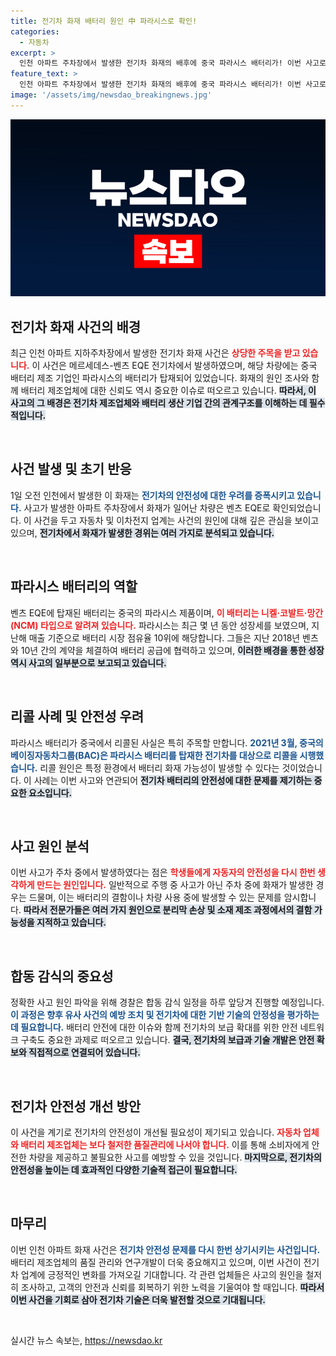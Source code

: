 ```yaml
---
title: 전기차 화재 배터리 원인 中 파라시스로 확인!
categories:
  - 자동차
excerpt: >
  인천 아파트 주차장에서 발생한 전기차 화재의 배후에 중국 파라시스 배터리가! 이번 사고로 전기차 업계는 큰 경각심을 갖게 됐다. 화재 원인 조사에 따른 긴급 감식으로 진실이 드러날까? 클릭해서 확인해보세요!
feature_text: >
  인천 아파트 주차장에서 발생한 전기차 화재의 배후에 중국 파라시스 배터리가! 이번 사고로 전기차 업계는 큰 경각심을 갖게 됐다. 화재 원인 조사에 따른 긴급 감식으로 진실이 드러날까? 클릭해서 확인해보세요!
image: '/assets/img/newsdao_breakingnews.jpg'
---
```


<p><img src="/assets/img/newsdao_breakingnews.jpg" alt="ranknews 속보" /></p>

<h2 data-ke-size="size26">전기차 화재 사건의 배경</h2>

<p data-ke-size="size16">최근 인천 아파트 지하주차장에서 발생한 전기차 화재 사건은 <b><span style="color: #ee2323;">상당한 주목을 받고 있습니다.</span></b> 이 사건은 메르세데스-벤츠 EQE 전기차에서 발생하였으며, 해당 차량에는 중국 배터리 제조 기업인 파라시스의 배터리가 탑재되어 있었습니다. 화재의 원인 조사와 함께 배터리 제조업체에 대한 신뢰도 역시 중요한 이슈로 떠오르고 있습니다. <b><span style="background-color: #21538527;">따라서, 이 사고의 그 배경은 전기차 제조업체와 배터리 생산 기업 간의 관계구조를 이해하는 데 필수적입니다.</span></b></p>

<p data-ke-size="size16">&nbsp;</p>

<h2 data-ke-size="size26">사건 발생 및 초기 반응</h2>

<p data-ke-size="size16">1일 오전 인천에서 발생한 이 화재는 <b><span style="color: #1a5490;">전기차의 안전성에 대한 우려를 증폭시키고 있습니다.</span></b> 사고가 발생한 아파트 주차장에서 화재가 일어난 차량은 벤츠 EQE로 확인되었습니다. 이 사건을 두고 자동차 및 이차전지 업계는 사건의 원인에 대해 깊은 관심을 보이고 있으며, <b><span style="background-color: #21538527;">전기차에서 화재가 발생한 경위는 여러 가지로 분석되고 있습니다.</span></b></p>

<p data-ke-size="size16">&nbsp;</p>

<h2 data-ke-size="size26">파라시스 배터리의 역할</h2>

<p data-ke-size="size16">벤츠 EQE에 탑재된 배터리는 중국의 파라시스 제품이며, <b><span style="color: #ee2323;">이 배터리는 니켈·코발트·망간(NCM) 타입으로 알려져 있습니다.</span></b> 파라시스는 최근 몇 년 동안 성장세를 보였으며, 지난해 매출 기준으로 배터리 시장 점유율 10위에 해당합니다. 그들은 지난 2018년 벤츠와 10년 간의 계약을 체결하여 배터리 공급에 협력하고 있으며, <b><span style="background-color: #21538527;">이러한 배경을 통한 성장 역시 사고의 일부분으로 보고되고 있습니다.</span></b></p>

<p data-ke-size="size16">&nbsp;</p>

<h2 data-ke-size="size26">리콜 사례 및 안전성 우려</h2>

<p data-ke-size="size16">파라시스 배터리가 중국에서 리콜된 사실은 특히 주목할 만합니다. <b><span style="color: #1a5490;">2021년 3월, 중국의 베이징자동차그룹(BAC)은 파라시스 배터리를 탑재한 전기차를 대상으로 리콜을 시행했습니다.</span></b> 리콜 원인은 특정 환경에서 배터리 화재 가능성이 발생할 수 있다는 것이었습니다. 이 사례는 이번 사고와 연관되어 <b><span style="background-color: #21538527;">전기차 배터리의 안전성에 대한 문제를 제기하는 중요한 요소입니다.</span></b></p>

<p data-ke-size="size16">&nbsp;</p>

<h2 data-ke-size="size26">사고 원인 분석</h2>

<p data-ke-size="size16">이번 사고가 주차 중에서 발생하였다는 점은 <b><span style="color: #ee2323;">학생들에게 자동자의 안전성을 다시 한번 생각하게 만드는 원인입니다.</span></b> 일반적으로 주행 중 사고가 아닌 주차 중에 화재가 발생한 경우는 드물며, 이는 배터리의 결함이나 차량 사용 중에 발생할 수 있는 문제를 암시합니다. <b><span style="background-color: #21538527;">따라서 전문가들은 여러 가지 원인으로 분리막 손상 및 소재 제조 과정에서의 결함 가능성을 지적하고 있습니다.</span></b></p>

<p data-ke-size="size16">&nbsp;</p> 

<h2 data-ke-size="size26">합동 감식의 중요성</h2>

<p data-ke-size="size16">정확한 사고 원인 파악을 위해 경찰은 합동 감식 일정을 하루 앞당겨 진행할 예정입니다. <b><span style="color: #1a5490;">이 과정은 향후 유사 사건의 예방 조치 및 전기차에 대한 기반 기술의 안정성을 평가하는 데 필요합니다.</span></b> 배터리 안전에 대한 이슈와 함께 전기차의 보급 확대를 위한 안전 네트워크 구축도 중요한 과제로 떠오르고 있습니다. <b><span style="background-color: #21538527;">결국, 전기차의 보급과 기술 개발은 안전 확보와 직접적으로 연결되어 있습니다.</span></b></p>

<p data-ke-size="size16">&nbsp;</p> 

<h2 data-ke-size="size26">전기차 안전성 개선 방안</h2>

<p data-ke-size="size16">이 사건을 계기로 전기차의 안전성이 개선될 필요성이 제기되고 있습니다. <b><span style="color: #ee2323;">자동차 업체와 배터리 제조업체는 보다 철저한 품질관리에 나서야 합니다.</span></b> 이를 통해 소비자에게 안전한 차량을 제공하고 불필요한 사고를 예방할 수 있을 것입니다. <b><span style="background-color: #21538527;">마지막으로, 전기차의 안전성을 높이는 데 효과적인 다양한 기술적 접근이 필요합니다.</span></b></p>

<p data-ke-size="size16">&nbsp;</p>

<h2 data-ke-size="size26">마무리</h2>

<p data-ke-size="size16">이번 인천 아파트 화재 사건은 <b><span style="color: #1a5490;">전기차 안전성 문제를 다시 한번 상기시키는 사건입니다.</span></b> 배터리 제조업체의 품질 관리와 연구개발이 더욱 중요해지고 있으며, 이번 사건이 전기차 업계에 긍정적인 변화를 가져오길 기대합니다. 각 관련 업체들은 사고의 원인을 철저히 조사하고, 고객의 안전과 신뢰를 회복하기 위한 노력을 기울여야 할 때입니다. <b><span style="background-color: #21538527;">따라서 이번 사건을 기회로 삼아 전기차 기술은 더욱 발전할 것으로 기대됩니다.</span></b></p>

<p data-ke-size="size16">&nbsp;</p>
실시간 뉴스 속보는, <a href="https://newsdao.kr" rel="dofollow">https://newsdao.kr</a>


